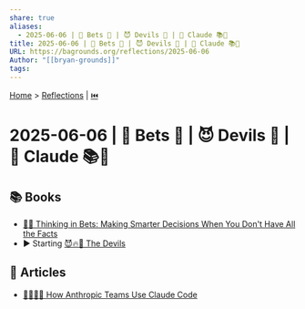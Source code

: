 ```yaml
---
share: true
aliases:
  - 2025-06-06 | 🎲 Bets 🎰 | 😈 Devils 👹 | 🤖 Claude 📚📄
title: 2025-06-06 | 🎲 Bets 🎰 | 😈 Devils 👹 | 🤖 Claude 📚📄
URL: https://bagrounds.org/reflections/2025-06-06
Author: "[[bryan-grounds]]"
tags: 
---
```

[Home](../index.md) > [Reflections](./index.md) | [⏮️](./2025-06-05.md)  
# 2025-06-06 | 🎲 Bets 🎰 | 😈 Devils 👹 | 🤖 Claude 📚📄  
## 📚 Books  
- [🎲🤔 Thinking in Bets: Making Smarter Decisions When You Don't Have All the Facts](../books/thinking-in-bets-making-smarter-decisions-when-you-dont-have-all-the-facts.md)  
- ▶️ Starting [😈🔥👹 The Devils](../books/the-devils.md)  
  
## 📄 Articles  
- [🧑‍💻🤖🤝 How Anthropic Teams Use Claude Code](../articles/how-anthropic-teams-use-claude-code.md)